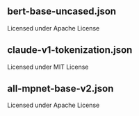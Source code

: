 ## bert-base-uncased.json

Licensed under Apache License

## claude-v1-tokenization.json

Licensed under MIT License

## all-mpnet-base-v2.json

Licensed under Apache License
